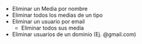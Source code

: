- Eliminar un Media por nombre
- Eliminar todos los medias de un tipo
- Eliminar un usuario por email
    - Eliminar todos sus media
- Eliminar usuarios de un dominio (Ej. @gmail.com)
